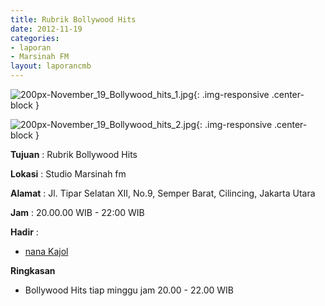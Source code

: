 ```yaml
---
title: Rubrik Bollywood Hits 
date: 2012-11-19
categories:
- laporan
- Marsinah FM
layout: laporancmb
---
```



![200px-November_19_Bollywood_hits_1.jpg](/uploads/200px-November_19_Bollywood_hits_1.jpg){: .img-responsive .center-block }

![200px-November_19_Bollywood_hits_2.jpg](/uploads/200px-November_19_Bollywood_hits_2.jpg){: .img-responsive .center-block }


**Tujuan** : Rubrik Bollywood Hits 

**Lokasi** : Studio Marsinah fm 

**Alamat** : Jl. Tipar Selatan XII, No.9, Semper Barat, Cilincing, Jakarta Utara 

**Jam** : 20.00.00 WIB - 22:00 WIB 

**Hadir** :
* [nana Kajol](http://wiki.ciptamedia.org/wiki/nana_Kajol)

**Ringkasan**  
* Bollywood Hits tiap minggu jam 20.00 - 22.00 WIB
